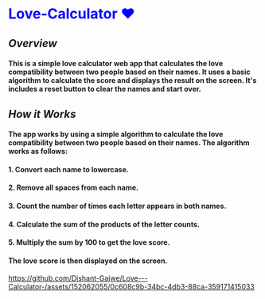 # <span style="color:blue"> **Love-Calculator ❤️** </span>

## **_Overview_**

#### This is a simple love calculator web app that calculates the love compatibility between two people based on their names. It uses a basic algorithm to calculate the score and displays the result on the screen. It's includes a reset button to clear the names and start over.

## **_How it Works_**

#### The app works by using a simple algorithm to calculate the love compatibility between two people based on their names. The algorithm works as follows:

#### 1. Convert each name to lowercase.
#### 2. Remove all spaces from each name.
#### 3. Count the number of times each letter appears in both names.
#### 4. Calculate the sum of the products of the letter counts.
#### 5. Multiply the sum by 100 to get the love score.

#### The love score is then displayed on the screen.

https://github.com/Dishant-Gajwe/Love---Calculator-/assets/152062055/0c608c9b-34bc-4db3-88ca-359171415033










